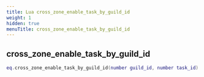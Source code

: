 ```yaml
---
title: Lua cross_zone_enable_task_by_guild_id
weight: 1
hidden: true
menuTitle: cross_zone_enable_task_by_guild_id
---
```

## cross_zone_enable_task_by_guild_id
```lua
eq.cross_zone_enable_task_by_guild_id(number guild_id, number task_id) -- void
```